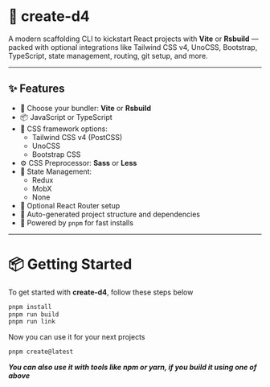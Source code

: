 # 🚀 create-d4

A modern scaffolding CLI to kickstart React projects with **Vite** or **Rsbuild** — packed with optional integrations like Tailwind CSS v4, UnoCSS, Bootstrap, TypeScript, state management, routing, git setup, and more.

---

## ✨ Features

- 🔧 Choose your bundler: **Vite** or **Rsbuild**
- 📦 JavaScript or TypeScript
- 🎨 CSS framework options:
  - Tailwind CSS v4 (PostCSS)
  - UnoCSS
  - Bootstrap CSS
- ⚙️ CSS Preprocessor: **Sass** or **Less**
- 🧠 State Management:
  - Redux
  - MobX
  - None
- 🔀 Optional React Router setup
- 📄 Auto-generated project structure and dependencies
- 💨 Powered by `pnpm` for fast installs

---

# 📦 Getting Started
To get started with **create-d4**, follow these steps below

```bash
pnpm install
pnpm run build
pnpm run link
```

Now you can use it for your next projects
```bash
pnpm create@latest
```
***You can also use it with tools like npm or yarn, if you build it using one of above***